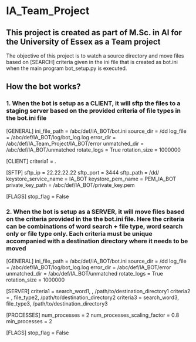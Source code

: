 # IA_Team_Project

## This project is created as part of M.Sc. in AI for the University of Essex as a Team project

The objective of this project is to watch a source directory and move files based on [SEARCH] criteria given in the ini file that is created as bot.ini when the main program bot_setup.py is executed.

## How the bot works?

### 1. When the bot is setup as a CLIENT, it will sftp the files to a staging server based on the provided criteria of file types in the bot.ini file

[GENERAL]
ini_file_path = /abc/def/IA_BOT/bot.ini
source_dir = /dd
log_file = /abc/def/IA_BOT/log/bot_log.log
error_dir = /abc/def/IA_Team_Project/IA_BOT/error
unmatched_dir = /abc/def/IA_BOT/unmatched
rotate_logs = True
rotation_size = 1000000

[CLIENT]
criteria1 = *.*

[SFTP]
sftp_ip = 22.22.22.22
sftp_port = 3444
sftp_path = /dd/
keystore_service_name = IA_BOT
keystore_pem_name = PEM_IA_BOT
private_key_path = /abc/def/IA_BOT/private_key.pem

[FLAGS]
stop_flag = False

### 2. When the bot is setup as a SERVER, it will move files based on the criteria provided in the the bot.ini file. Here the criteria can be combinations of word search + file type, word search only or file type only. Each criteria must be unique accompanied with a destination directory where it needs to be moved

[GENERAL]
ini_file_path = /abc/def/IA_BOT/bot.ini
source_dir = /dd
log_file = /abc/def/IA_BOT/log/bot_log.log
error_dir = /abc/def/IA_BOT/error
unmatched_dir = /abc/def/IA_BOT/unmatched
rotate_logs = True
rotation_size = 1000000

[SERVER]
criteria1 = search_word1, , /path/to/destination_directory1
criteria2 = , file_type2, /path/to/destination_directory2
criteria3 = search_word3, file_type3, /path/to/destination_directory3

[PROCESSES]
num_processes = 2
num_processes_scaling_factor = 0.8
min_processes = 2

[FLAGS]
stop_flag = False
